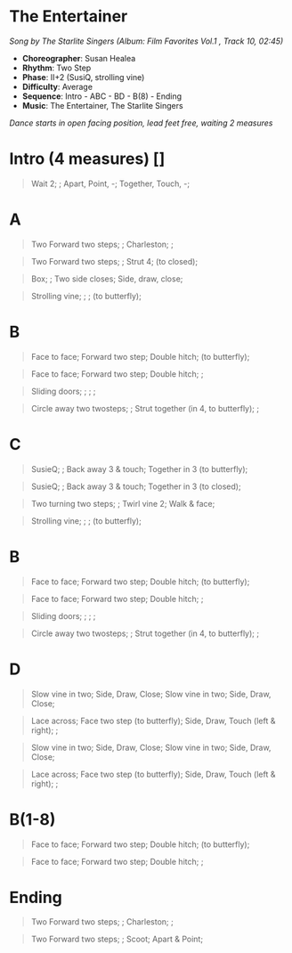 # The Entertainer
*Song by The Starlite Singers (Album: Film Favorites Vol.1 , Track 10, 02:45)*

* **Choreographer**: Susan Healea
* **Rhythm**: Two Step
* **Phase**: II+2 (SusiQ, strolling vine)
* **Difficulty**: Average
* **Sequence**: Intro - ABC - BD - B(8) - Ending
* **Music**: The Entertainer, The Starlite Singers

*Dance starts in open facing position, lead feet free, waiting 2 measures*

# Intro (4 measures) []

> Wait 2; ; Apart, Point, -; Together, Touch, -;

# A

> Two Forward two steps; ; Charleston; ;

> Two Forward two steps; ; Strut 4; (to closed);

> Box; ; Two side closes; Side, draw, close;

> Strolling vine; ; ; (to butterfly);

# B

> Face to face; Forward two step; Double hitch; (to butterfly);

> Face to face; Forward two step; Double hitch; ;

> Sliding doors; ; ; ;

> Circle away two twosteps; ; Strut together (in 4, to butterfly); ;

# C

> SusieQ; ; Back away 3 & touch; Together in 3 (to butterfly);

> SusieQ; ; Back away 3 & touch; Together in 3 (to closed);

> Two turning two steps; ; Twirl vine 2; Walk & face;

> Strolling vine; ; ; (to butterfly);

# B

> Face to face; Forward two step; Double hitch; (to butterfly);

> Face to face; Forward two step; Double hitch; ;

> Sliding doors; ; ; ;

> Circle away two twosteps; ; Strut together (in 4, to butterfly); ;


# D

> Slow vine in two; Side, Draw, Close; Slow vine in two; Side, Draw, Close;

> Lace across; Face two step (to butterfly); Side, Draw, Touch (left & right); ;

> Slow vine in two; Side, Draw, Close; Slow vine in two; Side, Draw, Close;

> Lace across; Face two step (to butterfly); Side, Draw, Touch (left & right); ;

# B(1-8)

> Face to face; Forward two step; Double hitch; (to butterfly);

> Face to face; Forward two step; Double hitch; ;


# Ending

> Two Forward two steps; ; Charleston; ;

> Two Forward two steps; ; Scoot; Apart & Point;


